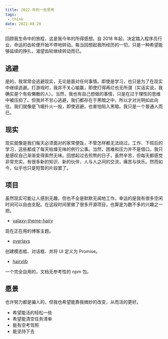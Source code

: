 ```yaml
---
title: 2022 年的一些思考
tags:
 - think
date: 2022-08-20
---
```


回顾我生命中的旅程，这是我今年的所得感想。自 2018 年起，决定踏入程序员行业，命运的齿轮便开始不停地转动。每当回想起我所经历的一切，只是一种希望能够延续的挣扎，渴望齿轮继续转动而已。

<!-- more -->

## 逃避

是的，我常常会逃避现实，无论是面对任何事情。即使是学习，也只是为了在现实中继续逃避。打游戏时，我并不关心输赢，即使打得再烂也无所谓（实话实说，我确实是个有些懒散的人）。当然，我也有自己想做的事情，只是在过于理性的思维中被压抑了。但我并不甘心逃避，我们都存在于黑暗之中，所以才对光明如此向往。我们就像是飞蛾扑火一般，即使逃避，也害怕陷入黑暗。我只是一个普通人而已。

## 现实

现实就像是我们每天必须面对的家常便饭，不管怎样都无法绕过。工作、下班后的学习，这些都成了每天枯燥无味的例行公事。当然，困难和压力并不是借口。我只是感叹自己渐渐变得索然无味。回想起过去煎熬的日子，虽然辛苦，但每天都感觉非常充实。有很多新的知识、新的伙伴，人与人之间的交流，痛苦与快乐。然而如今，似乎也只是短暂的片段罢了。

## 项目

虽然现实可能让人感到无趣，但也不全是默默无闻地工作。幸运的是我有很多空闲时间可以自由支配。在这段时间里做了很多开源项目，也算是为数不多的兴趣之一把。

- [valaxy-theme-hairy](https://github.com/hairyf/valaxy-theme-hairy)

现在正在用的博客主题。

- [overlays](https://github.com/hairyf/overlays)

创建模态框、对话框、并将 UI 定义为 Promise。

- [hairylib](https://hairylib.com)

一个完全自用的，文档无参考性的 npm 包。

## 愿景

也许努力都是骗人的，但我也希望能靠我微妙的改变，从而活的更好。

- 希望能活的轻松一些
- 希望能清空任务清单
- 能有空考驾照
- 能坚持下去

